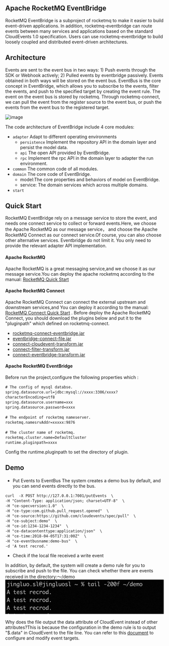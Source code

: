 ## Apache RocketMQ EventBridge

RocketMQ EventBridge is a subproject of rocketmq to make it easier to build event-driven applications. In addition,
rocketmq-eventbridge can route events between many services and applications based on the standard CloudEvents 1.0
specification. Users can use rocketmq-eventbridge to build loosely coupled and distributed event-driven architectures.

## Architecture

Events are sent to the event bus in two ways: 1) Push events through the SDK or Webhook actively; 2) Pulled events by
eventbridge passively. Events obtained in both ways will be stored on the event bus. EventBus is the core concept in
EventBridge, which allows you to subscribe to the events, filter the events, and push to the specified target by
creating the event rule. The event on the event bus is stored by rocketmq. Through rocketmq-connect, we can pull the
event from the register source to the event bus, or push the events from the event bus to the registered target.

<img width="919" alt="image" src="https://user-images.githubusercontent.com/8605835/192938456-bc158f1c-ca4a-458c-9044-7c98cf048a5d.png">

The code architecture of EventBridge include 4 core modules:

- `adapter` Adapt to different operating environments
    - `persistence` Implement the repository API in the domain layer and persist the model data.
    - `api` The open API provided by EventBridge.
    - `rpc` Implement the rpc API in the domain layer to adapter the run environment.
- `common` The common code of all modules.
- `domain` The core code of EventBridge.
    - model:The core properties and behaviors of model on EventBridge.
    - service: The domain services which across multiple domains.
- `start`

## Quick Start

RocketMQ EventBridge rely on a message service to store the event, and needs one connect service to collect or forward
events.Here, we choose the Apache RocketMQ as our message service， and choose the Apache RocketMQ Connect as our connect
service.Of course, you can also choose other alternative services. Eventbridge do not limit it. You only need to provide
the relevant adapter API implementation.

#### Apache RocketMQ

Apache RocketMQ is a great messaging service,and we choose it as our message service.You can deploy the apache rocketmq
according to the manual: [RocketMQ Quick Start](https://rocketmq.apache.org/docs/quick-start/)

#### Apache RocketMQ Connect

Apache RocketMQ Connect can connect the external upstream and downstream services,and You can deploy it according to the
manual: [RocketMQ Connect Quick Start](https://github.com/apache/rocketmq-connect)
. Before deploy the Apache RocketMQ Connect, you should download the plugins below and put it to the "pluginpath" which
defined on rocketmq-connect.

* [rocketmq-connect-eventbridge.jar](https://cn-hangzhou-eventbridge.oss-cn-hangzhou.aliyuncs.com/rocketmq-connect-eventbridge-0.0.1-SNAPSHOT-jar-with-dependencies.jar)
* [eventbridge-connect-file.jar](https://cn-hangzhou-eventbridge.oss-cn-hangzhou.aliyuncs.com/eventbridge-connect-file-1.0.0-SNAPSHOT-jar-with-dependencies.jar)
* [connect-cloudevent-transform.jar](https://cn-hangzhou-eventbridge.oss-cn-hangzhou.aliyuncs.com/connect-cloudevent-transform-1.0.0-SNAPSHOT-jar-with-dependencies.jar)
* [connect-filter-transform.jar](https://cn-hangzhou-eventbridge.oss-cn-hangzhou.aliyuncs.com/connect-filter-transform-1.0.0-SNAPSHOT-jar-with-dependencies.jar)
* [connect-eventbridge-transform.jar](https://cn-hangzhou-eventbridge.oss-cn-hangzhou.aliyuncs.com/connect-eventbridge-transform-1.0.0-SNAPSHOT-jar-with-dependencies.jar)

#### Apache RocketMQ EventBridge

Before run the project,configure the following properties which :

```
# The config of mysql databse.
spring.datasource.url=jdbc:mysql://xxxx:3306/xxxx?characterEncoding=utf8
spring.datasource.username=xxx
spring.datasource.password=xxxx

# The endpoint of rocketmq nameserver.
rocketmq.namesrvAddr=xxxxx:9876

# The cluster name of rocketmq.
rocketmq.cluster.name=DefaultCluster
runtime.pluginpath=xxxx

```
Config the runtime.pluginpath to set the directory of plugin.

## Demo

####

* Put Events to EventBus
  The system creates a demo bus by default, and you can send events directly to the bus.
```text
curl  -X POST http://127.0.0.1:7001/putEvents  \
-H "Content-Type: application/json; charset=UTF-8"  \
-H "ce-specversion:1.0"  \
-H "ce-type:com.github.pull_request.opened"  \
-H "ce-source:https://github.com/cloudevents/spec/pull"  \
-H "ce-subject:demo"  \
-H "ce-id:1234-1234-1234"  \
-H "ce-datacontenttype:application/json"  \
-H "ce-time:2018-04-05T17:31:00Z"  \
-H "ce-eventbusname:demo-bus"  \
-d 'A test recrod.'
```

* Check if the local file received a write event

In addition, by default, the system will create a demo rule for you to subscribe and push to the file. You can check whether there are events received in the directory:～/demo
![img.png](docs/cn/images/demo.png)

Why does the file output the data attribute of CloudEvent instead of other attributes?This is because the configuration in the demo rule is to output "$.data" in CloudEvent to the file line.
You can refer to this [document](docs/CreateFileTarget.md)  to configure and modify event targets.
